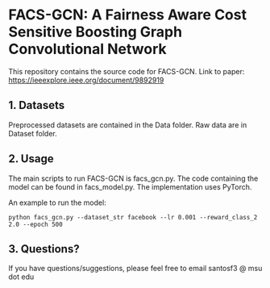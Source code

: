# FACS-GCN: A Fairness Aware Cost Sensitive Boosting Graph Convolutional Network

This repository contains the source code for FACS-GCN. Link to paper: https://ieeexplore.ieee.org/document/9892919

## 1. Datasets

Preprocessed datasets are contained in the Data folder. Raw data are in Dataset folder.

## 2. Usage

The main scripts to run FACS-GCN is facs_gcn.py. The code containing the model can be found in facs_model.py. The implementation uses PyTorch. 

An example to run the model:

`python facs_gcn.py --dataset_str facebook --lr 0.001 --reward_class_2 2.0 --epoch 500
`
## 3. Questions?
If you have questions/suggestions, please feel free to email santosf3 @ msu dot edu
